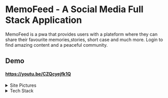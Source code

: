 # MemoFeed - A Social Media Full Stack Application

MemoFeed is a pwa that provides users with a plateform where they can share their favourite memories,stories, short case and much more. Login to find amazing content and a peaceful community.

## Demo 
#### https://youtu.be/CZQcyejfk1Q


<details>
<summary>Site Pictures</summary>
<label>
<h1> Landing Page </h1>
</label>
<img src="https://user-images.githubusercontent.com/56474196/234491230-d9c1b420-cbd4-4d17-b1ee-2ee0ccbd4d54.png" alt="homeScreen" />

<label>
<h1> Home Page </h1>
</label>
<img src="https://user-images.githubusercontent.com/56474196/234493469-3ed88905-7a19-4142-9266-80efbabbbe2f.png" alt="homeScreen" />

<label>
<h1> Detailed Post Page </h1>
</label>
<img src="https://user-images.githubusercontent.com/56474196/234494526-2966b0ed-d6cf-4055-ab3c-8b77b22aa8de.png" alt="postScreen" />


<label>
<h1> Login Page </h1> 
</label>
<img src="https://user-images.githubusercontent.com/56474196/234491900-689e46dc-0e22-4ee0-882f-22a30dc822ca.png" alt="loginScreen" />


<label>
<h1> Splash Screen </h1> 
</label>
<img src="https://user-images.githubusercontent.com/56474196/234492122-1af52d5b-2d78-4cc2-8c2e-63bd17a6465e.png" alt="splashScreen" />

<label>
<h1> skleton Screen </h1> 
</label>
<img src="https://user-images.githubusercontent.com/56474196/234492347-a470cdcc-3e0c-47ea-90ac-12687bb00111.png" alt="sklScreen" />

</details>

<details>
<summary>Tech Stack</summary>
  <ul>
    <li>Backend Repo : https://github.com/bharatpaliwal-169/memoFeed-server</li>
    <li>Hosted on : https://memofeed-backend.onrender.com/</li>
  </ul>

  <div>
    <img src="https://img.shields.io/badge/React-20232A?style=for-the-badge&logo=react&logoColor=61DAFB"/><img src="https://img.shields.io/badge/Material--UI-0081CB?style=for-the-badge&logo=material-ui&logoColor=white"/>
    <img src="https://img.shields.io/badge/Node.js-43853D?style=for-the-badge&logo=node.js&logoColor=white"/>
    <img src="https://img.shields.io/badge/MongoDB-4EA94B?style=for-the-badge&logo=mongodb&logoColor=white"/>
  </div>

  ### Architecture
  https://www.figma.com/proto/qPRhKEDPpr7LV2fk0gmRAL/Untitled?node-id=0-3&scaling=min-zoom&page-id=0%3A1

  <p>Checkout Frontend.md for more techinical details.</p>
</details>

